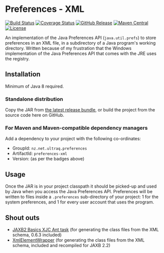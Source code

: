 
Preferences - XML
=================

[![Build Status](https://travis-ci.org/ultraq/preferences-xml.svg)](https://travis-ci.org/ultraq/preferences-xml)
[![Coverage Status](https://coveralls.io/repos/github/ultraq/preferences-xml/badge.svg?branch=master)](https://coveralls.io/github/ultraq/preferences-xml?branch=master)
[![GitHub Release](https://img.shields.io/github/release/ultraq/preferences-xml.svg?maxAge=3600)](https://github.com/ultraq/preferences-xml/releases/latest)
[![Maven Central](https://img.shields.io/maven-central/v/nz.net.ultraq.preferences/preferences-xml.svg?maxAge=3600)](http://search.maven.org/#search|ga|1|g%3A%22nz.net.ultraq.preferences%22%20AND%20a%3A%22preferences-xml%22)
[![License](https://img.shields.io/github/license/ultraq/preferences-xml.svg?maxAge=2592000)](https://github.com/ultraq/preferences-xml/blob/master/LICENSE.txt)

An implementation of the Java Preferences API (`java.util.prefs`) to store
preferences in an XML file, in a subdirectory of a Java program's working
directory.  Written because of my frustration that the Windows implementation of
the Java Preferences API that comes with the JRE uses the registry.


Installation
------------

Minimum of Java 8 required.

### Standalone distribution
Copy the JAR from [the latest release bundle](https://github.com/ultraq/preferences-xml/releases),
or build the project from the source code here on GitHub.

### For Maven and Maven-compatible dependency managers
Add a dependency to your project with the following co-ordinates:

 - GroupId: `nz.net.ultraq.preferences`
 - ArtifactId: `preferences-xml`
 - Version: (as per the badges above)


Usage
-----

Once the JAR is in your project classpath it should be picked-up and used by
Java when you access the Java Preferences API.  Preferences will be written to
files inside a `.preferences` sub-directory of your project: 1 for the system
preferences, and 1 for every user account that uses the program.


Shout outs
----------

 - [JAXB2 Basics XJC Ant task](http://confluence.highsource.org/display/J2B/JAXB2+Basics+XJC+Ant+Task) (for generating the class files from the XML schema, 0.6.3 included)
 - [XmlElementWrapper](http://www.conspicio.dk/blog/bjarne/jaxb-xmlelementwrapper-plugin) (for generating the class files from the XML schema, included and recompiled for JAXB 2.2)
